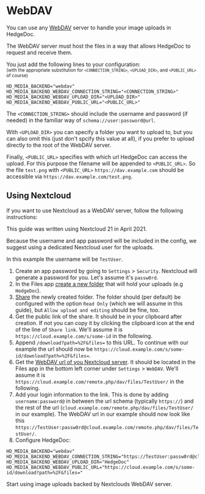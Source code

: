 # WebDAV

You can use any [WebDAV](https://en.wikipedia.org/wiki/WebDAV) server to handle your image uploads in HedgeDoc.

The WebDAV server must host the files in a way that allows HedgeDoc to request and receive them.

You just add the following lines to your configuration:  
<small>(with the appropriate substitution for `<CONNECTION_STRING>`, `<UPLOAD_DIR>`, and `<PUBLIC_URL>` of course)</small>

```
HD_MEDIA_BACKEND="webdav"
HD_MEDIA_BACKEND_WEBDAV_CONNECTION_STRING="<CONNECTION_STRING>"
HD_MEDIA_BACKEND_WEBDAV_UPLOAD_DIR="<UPLOAD_DIR>"
HD_MEDIA_BACKEND_WEBDAV_PUBLIC_URL="<PUBLIC_URL>"
```

The `<CONNECTION_STRING>` should include the username and password (if needed) in the familiar way of `schema://user:password@url`.

With `<UPLOAD_DIR>` you can specify a folder you want to upload to, but you can also omit this (just don't spcify this value at all), if you prefer to upload directly to the root of the WebDAV server.

Finally, `<PUBLIC_URL>` specifies with which url HedgeDoc can access the upload. For this purpose the filename will be appended to `<PUBLIC_URL>`. So the file `test.png` with `<PUBLIC_URL>` `https://dav.example.com` should be accessible via `https://dav.example.com/test.png`.

## Using Nextcloud

If you want to use Nextcloud as a WebDAV server, follow the following instructions:

This guide was written using Nextcloud 21 in April 2021.

Because the username and app password will be included in the config, we suggest using a dedicated Nextcloud user for the uploads.

In this example the username will be `TestUser`.

1. Create an app password by going to `Settings` > `Security`. Nextcloud will generate a password for you. Let's assume it's `passw0rd`.
2. In the Files app [create a new folder](https://docs.nextcloud.com/server/latest/user_manual/en/files/access_webgui.html#creating-or-uploading-files-and-directories) that will hold your uploads (e.g `HedgeDoc`).
3. [Share](https://docs.nextcloud.com/server/latest/user_manual/en/files/sharing.html#public-link-shares) the newly created folder. The folder should (per default) be configured with the option `Read Only` (which we will assume in this guide), but `Allow upload and editing` should be fine, too.
4. Get the public link of the share. It should be in your clipboard after creation. If not you can copy it by clicking the clipboard icon at the end of the line of `Share link`. We'll assume it is `https://cloud.example.com/s/some-id` in the following.
5. Append `/download?path=%2F&files=` to this URL. To continue with our example the url should now be `https://cloud.example.com/s/some-id/download?path=%2F&files=`.
6. Get the [WebDAV url of you Nextcloud server](https://docs.nextcloud.com/server/latest/user_manual/en/files/access_webdav.html). It should be located in the Files app in the bottom left corner under `Settings` > `WebDAV`. We'll assume it is `https://cloud.example.com/remote.php/dav/files/TestUser/` in the following.
7. Add your login information to the link. This is done by adding `username:password@` in between the url schema (typically `https://`) and the rest of the url (`cloud.example.com/remote.php/dav/files/TestUser/` in our example). The WebDAV url in our example should now look like this `https://TestUser:passw0rd@cloud.example.com/remote.php/dav/files/TestUser/`.
8. Configure HedgeDoc:

```
HD_MEDIA_BACKEND="webdav"
HD_MEDIA_BACKEND_WEBDAV_CONNECTION_STRING="https://TestUser:passw0rd@cloud.example.com/remote.php/dav/files/TestUser/"
HD_MEDIA_BACKEND_WEBDAV_UPLOAD_DIR="HedgeDoc"
HD_MEDIA_BACKEND_WEBDAV_PUBLIC_URL="https://cloud.example.com/s/some-id/download?path=%2F&files="
```

Start using image uploads backed by Nextclouds WebDAV server.
